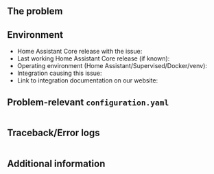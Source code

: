 <!-- READ THIS FIRST:
  - If you need additional help with this template, please refer to https://www.home-assistant.io/help/reporting_issues/
  - Make sure you are running the latest version of Home Assistant before reporting an issue: https://github.com/home-assistant/core/releases
  - Do not report issues for integrations if you are using custom components or integrations.
  - Provide as many details as possible. Paste logs, configuration samples and code into the backticks.
  DO NOT DELETE ANY TEXT from this template! Otherwise, your issue may be closed without comment.
-->
## The problem
<!-- 
  Describe the issue you are experiencing here to communicate to the
  maintainers. Tell us what you were trying to do and what happened instead.
-->


## Environment
<!--
  Provide details about the versions you are using, which helps us to reproduce
  and find the issue quicker. Version information is found in the
  Home Assistant frontend: Developer tools -> Info.
-->

- Home Assistant Core release with the issue: 
- Last working Home Assistant Core release (if known): 
- Operating environment (Home Assistant/Supervised/Docker/venv): 
- Integration causing this issue: 
- Link to integration documentation on our website: 

## Problem-relevant `configuration.yaml`
<!--
  An example configuration that caused the problem for you. Fill this out even
  if it seems unimportant to you. Please be sure to remove personal information
  like passwords, private URLs and other credentials.
-->

```yaml

```

## Traceback/Error logs
<!--
  If you come across any trace or error logs, please provide them.
-->

```txt

```

## Additional information

